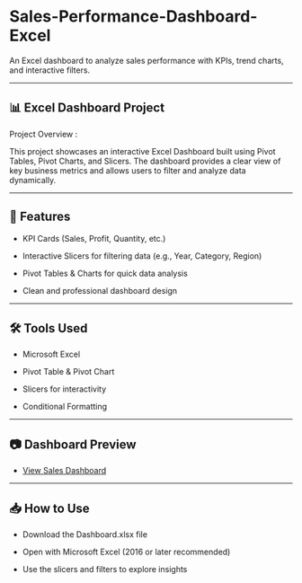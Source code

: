 # Sales-Performance-Dashboard-Excel
An Excel dashboard to analyze sales performance with KPIs, trend charts, and interactive filters.

---
## 📊 Excel Dashboard Project

Project Overview :

This project showcases an interactive Excel Dashboard built using Pivot Tables, Pivot Charts, and Slicers.
The dashboard provides a clear view of key business metrics and allows users to filter and analyze data dynamically.

---
## 🚀 Features

- KPI Cards (Sales, Profit, Quantity, etc.)

- Interactive Slicers for filtering data (e.g., Year, Category, Region)

- Pivot Tables & Charts for quick data analysis

- Clean and professional dashboard design

---
## 🛠 Tools Used

- Microsoft Excel

- Pivot Table & Pivot Chart

- Slicers for interactivity

- Conditional Formatting

---
## 📷 Dashboard Preview

- <a href="https://github.com/arifkhan868/Sales-Performance-Dashboard-Excel/blob/main/Sales_dashboard_Excel.PNG">View Sales Dashboard</a>

---
## 📥 How to Use

- Download the Dashboard.xlsx file

- Open with Microsoft Excel (2016 or later recommended)

- Use the slicers and filters to explore insights
